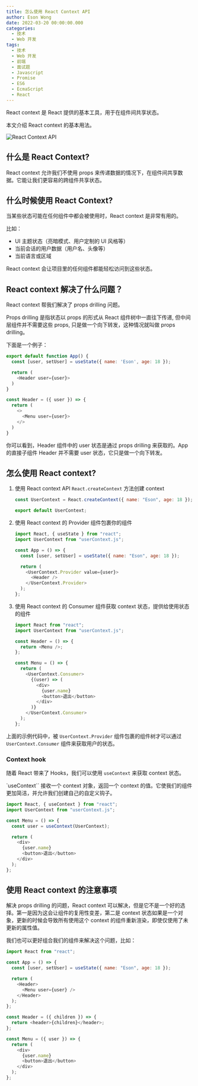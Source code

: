 ```yaml
---
title: 怎么使用 React Context API
author: Eson Wong
date: 2022-03-20 00:00:00.000
categories:
  - 技术
  - Web 开发
tags:
  - 技术
  - Web 开发
  - 前端
  - 面试题
  - Javascript
  - Promise
  - ES6
  - EcmaScript
  - React
---
```


React context 是 React 提供的基本工具，用于在组件间共享状态。

本文介绍 React context 的基本用法。

![React Context API](/asset/react-context-api.jpg)

<!-- more -->

## 什么是 React Context?

React context 允许我们不使用 props 来传递数据的情况下，在组件间共享数据。它能让我们更容易的跨组件共享状态。

## 什么时候使用 React Context?

当某些状态可能在任何组件中都会被使用时，React context 是非常有用的。

比如：

- UI 主题状态（亮暗模式、用户定制的 UI 风格等）
- 当前会话的用户数据（用户名、头像等）
- 当前语言或区域

React context 会让项目里的任何组件都能轻松访问到这些状态。

## React context 解决了什么问题？

React context 帮我们解决了 props drilling 问题。

Props drilling 是指状态以 props 的形式从 React 组件树中一直往下传递, 但中间层组件并不需要这些 props, 只是做一个向下转发，这种情况就叫做 props drilling。

下面是一个例子：

```javascript
export default function App() {
  const [user, setUser] = useState({ name: 'Eson', age: 18 });

  return (
    <Header user={user}>
  )
}

const Header = ({ user }) => {
  return (
    <>
      <Menu user={user}>
    </>
  )
}
```

你可以看到，Header 组件中的 user 状态是通过 props drilling 来获取的。App 的直接子组件 Header 并不需要 user 状态，它只是做一个向下转发。

## 怎么使用 React context?

1. 使用 React context API `React.createContext` 方法创建 context

   ```javascript
   const UserContext = React.createContext({ name: "Eson", age: 18 }); // 第一个参数是默认值

   export default UserContext;
   ```

2. 使用 React context 的 Provider 组件包裹你的组件

   ```javascript
   import React, { useState } from "react";
   import UserContext from "userContext.js";

   const App = () => {
     const [user, setUser] = useState({ name: "Eson", age: 18 });

     return (
       <UserContext.Provider value={user}>
         <Header />
       </UserContext.Provider>
     );
   };
   ```

3. 使用 React context 的 Consumer 组件获取 context 状态，提供给使用状态的组件

   ```javascript
   import React from "react";
   import UserContext from "userContext.js";

   const Header = () => {
     return <Menu />;
   };

   const Menu = () => {
     return (
       <UserContext.Consumer>
         {(user) => (
           <div>
             {user.name}
             <button>退出</button>
           </div>
         )}
       </UserContext.Consumer>
     );
   };
   ```

上面的示例代码中，被 `UserContext.Provider` 组件包裹的组件树才可以通过 `UserContext.Consumer` 组件来获取用户的状态。

### Context hook

随着 React 带来了 Hooks，我们可以使用 `useContext` 来获取 context 状态。

`useContext`` 接收一个 context 对象，返回一个 context 的值。它使我们的组件更加简洁，并允许我们创建自己的自定义钩子。

```javascript
import React, { useContext } from "react";
import UserContext from "userContext.js";

const Menu = () => {
  const user = useContext(UserContext);

  return (
    <div>
      {user.name}
      <button>退出</button>
    </div>
  );
};
```

## 使用 React context 的注意事项

解决 props drilling 的问题，React context 可以解决，但是它不是一个好的选择。第一是因为这会让组件的复用性变差，第二是 context 状态如果是一个对象，更新的时候会导致所有使用这个 context 的组件重新渲染，即使仅使用了未更新的属性值。

我们也可以更好组合我们的组件来解决这个问题，比如：

```javascript
import React from "react";

const App = () => {
  const [user, setUser] = useState({ name: "Eson", age: 18 });

  return (
    <Header>
      <Menu user={user} />
    </Header>
  );
};

const Header = ({ children }) => {
  return <header>{children}</header>;
};

const Menu = ({ user }) => {
  return (
    <div>
      {user.name}
      <button>退出</button>
    </div>
  );
};
```

[react context for beginners – the complete guide (2021)]: https://www.freecodecamp.org/news/react-context-for-beginners/
